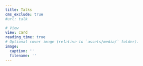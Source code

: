 ```yaml
---
title: Talks
cms_exclude: true
#url: talk

# View
view: card
reading_time: true
# Optional cover image (relative to `assets/media/` folder).
image:
  caption: ''
  filename: ''
---
```

